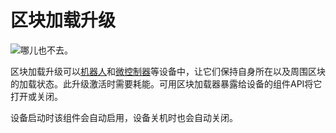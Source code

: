 # 区块加载升级

![哪儿也不去。](oredict:oc:chunkloaderUpgrade)

区块加载升级可以[机器人](../block/robot.md)和[微控制器](../block/microcontroller.md)等设备中，让它们保持自身所在以及周围区块的加载状态。此升级激活时需要耗能。可用区块加载器暴露给设备的组件API将它打开或关闭。

设备启动时该组件会自动启用，设备关机时也会自动关闭。
